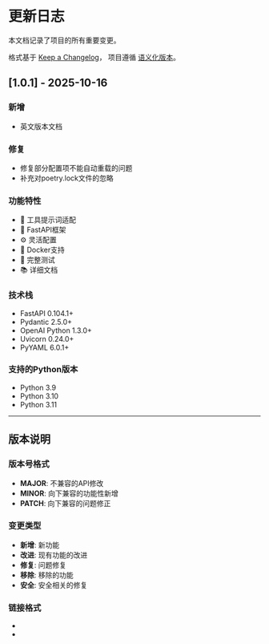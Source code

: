 # 更新日志

本文档记录了项目的所有重要变更。

格式基于 [Keep a Changelog](https://keepachangelog.com/zh-CN/1.0.0/)，
项目遵循 [语义化版本](https://semver.org/spec/v2.0.0.html)。

## [1.0.1] - 2025-10-16

### 新增
- 英文版本文档

### 修复
- 修复部分配置项不能自动重载的问题
- 补充对poetry.lock文件的忽略

### 功能特性
- 🔧 工具提示词适配
- 🚀 FastAPI框架
- ⚙️ 灵活配置
- 🐳 Docker支持
- 🧪 完整测试
- 📚 详细文档

### 技术栈
- FastAPI 0.104.1+
- Pydantic 2.5.0+
- OpenAI Python 1.3.0+
- Uvicorn 0.24.0+
- PyYAML 6.0.1+

### 支持的Python版本
- Python 3.9
- Python 3.10
- Python 3.11

---

## 版本说明

### 版本号格式
- **MAJOR**: 不兼容的API修改
- **MINOR**: 向下兼容的功能性新增
- **PATCH**: 向下兼容的问题修正

### 变更类型
- **新增**: 新功能
- **改进**: 现有功能的改进
- **修复**: 问题修复
- **移除**: 移除的功能
- **安全**: 安全相关的修复

### 链接格式
- [版本号]: https://github.com/wangfumin1/claude-code-adapter-fastapi/compare/v1.0.0...v1.1.0
- [未发布]: https://github.com/wangfumin1/claude-code-adapter-fastapi/compare/v1.0.0...HEAD
